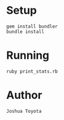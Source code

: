 
# Setup

    gem install bundler
    bundle install

# Running

    ruby print_stats.rb

# Author

    Joshua Toyota

